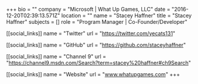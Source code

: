 +++
bio = ""
company = "Microsoft | What Up Games, LLC"
date = "2016-12-20T02:39:13.571Z"
location = ""
name = "Stacey Haffner"
title = "Stacey Haffner"
subjects = []
role = "Program Manager | Co-Founder/Developer"

[[social_links]]
  name = "Twitter"
  url = "https://twitter.com/yecats131"

[[social_links]]
  name = "GitHub"
  url = "https://github.com/staceyhaffner"

[[social_links]]
  name = "Channel 9"
  url = "https://channel9.msdn.com/Search?term=stacey%20haffner#ch9Search"

[[social_links]]
  name = "Website"
  url = "www.whatupgames.com"
+++
